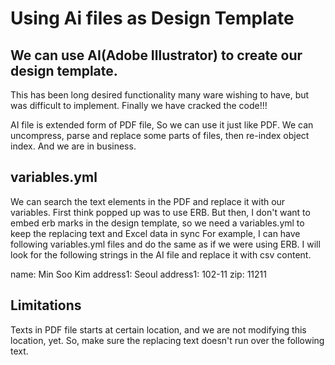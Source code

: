 # Using Ai files as Design Template

## We can use AI(Adobe Illustrator) to create our design template.

This has been long desired functionality many ware wishing to have, but was difficult to implement.
Finally we have cracked the code!!!

AI file is extended form of PDF file, So we can use it just like PDF.
We can uncompress, parse and replace some parts of files, then re-index object index. And we are in business.

## variables.yml

We can search the text elements in the PDF and replace it with our variables.
First think popped up was to use ERB. 
But then, I don't want to embed erb marks in the design template, 
so we need a variables.yml to keep the replacing text and Excel data in sync
For example, I can have following variables.yml files and do the same as if we were using ERB. I will look for the following strings in the AI file and replace it with csv content.

name: Min Soo Kim
address1: Seoul
address1: 102-11
zip: 11211

## Limitations
Texts in PDF file starts at certain location, and we are not modifying this location, yet. So, make sure the replacing text doesn't run over the following text.